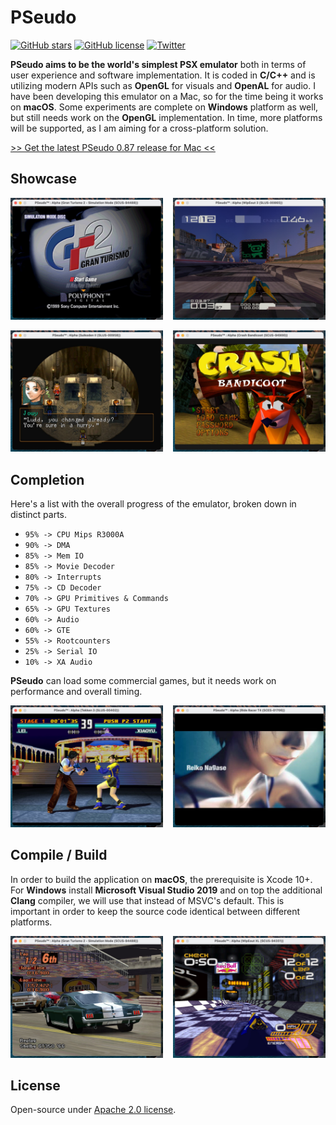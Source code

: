 <h1>PSeudo</h1>

[![GitHub stars](https://img.shields.io/github/stars/dkoluris/pseudo.svg?style=flat-square)](https://github.com/dkoluris/pseudo/stargazers) [![GitHub license](https://img.shields.io/github/license/dkoluris/pseudo.svg?style=flat-square)](https://github.com/dkoluris/pseudo/blob/master/LICENSE) [![Twitter](https://img.shields.io/twitter/url/https/github.com/dkoluris/pseudo.svg?style=social)](https://twitter.com/intent/tweet?text=Wow:&url=https%3A%2F%2Fgithub.com%2Fdkoluris%2Fpseudo)

**PSeudo aims to be the world's simplest PSX emulator** both in terms of user experience and software implementation. It is coded in **C/C++** and is utilizing modern APIs such as **OpenGL** for visuals and **OpenAL** for audio. I have been developing this emulator on a Mac, so for the time being it works on **macOS**. Some experiments are complete on **Windows** platform as well, but still needs work on the **OpenGL** implementation. In time, more platforms will be supported, as I am aiming for a cross-platform solution.

<a href="https://github.com/dkoluris/pseudo/releases/tag/version-0.87">>> Get the latest PSeudo 0.87 release for Mac <<</a>

<h2>Showcase</h2>

<img alt="Gran Turismo 2" src="https://raw.githubusercontent.com/dkoluris/pseudo/master/Resources/turismo.jpg" width="48.5%"/><img alt="WipEout 3" src="https://raw.githubusercontent.com/dkoluris/pseudo/master/Resources/wipeout-3.jpg" width="48.5%" align="right"/>

<img alt="Suikoden II" src="https://raw.githubusercontent.com/dkoluris/pseudo/master/Resources/suikoden.jpg" width="48.5%"/><img alt="Crash Bandicoot" src="https://raw.githubusercontent.com/dkoluris/pseudo/master/Resources/crash-bandicoot.jpg" width="48.5%" align="right"/>

<h2>Completion</h2>

Here's a list with the overall progress of the emulator, broken down in distinct parts.
* `95% -> CPU Mips R3000A`
* `90% -> DMA`
* `85% -> Mem IO`
* `85% -> Movie Decoder`
* `80% -> Interrupts`
* `75% -> CD Decoder`
* `70% -> GPU Primitives & Commands`
* `65% -> GPU Textures`
* `60% -> Audio`
* `60% -> GTE`
* `55% -> Rootcounters`
* `25% -> Serial IO`
* `10% -> XA Audio`

**PSeudo** can load some commercial games, but it needs work on performance and overall timing.

<img alt="Tekken 3" src="https://raw.githubusercontent.com/dkoluris/pseudo/master/Resources/tekken.jpg" width="48.5%"/><img alt="Ridge Racer Type-4" src="https://raw.githubusercontent.com/dkoluris/pseudo/master/Resources/racer.jpg" width="48.5%" align="right"/>

<h2>Compile / Build</h2>

In order to build the application on **macOS**, the prerequisite is Xcode 10+. For **Windows** install **Microsoft Visual Studio 2019** and on top the additional **Clang** compiler, we will use that instead of MSVC's default. This is important in order to keep the source code identical between different platforms.

<img alt="Gran Turismo 2" src="https://raw.githubusercontent.com/dkoluris/pseudo/master/Resources/turismo-2.jpg" width="48.5%"/><img alt="WipEout XL" src="https://raw.githubusercontent.com/dkoluris/pseudo/master/Resources/wipeout-xl.jpg" width="48.5%" align="right"/>

<h2>License</h2>

Open-source under [Apache 2.0 license](https://www.apache.org/licenses/LICENSE-2.0).
